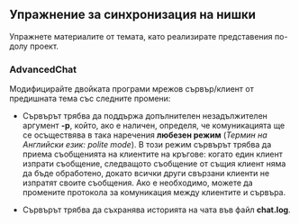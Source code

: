 ## Упражнение за синхронизация на нишки
Упражнете материалите от темата, като реализирате представения по-долу проект.

### AdvancedChat

Модифицирайте двойката програми мрежов сървър/клиент от предишната тема със следните промени:

- Сървърът трябва да поддържа допълнителен незадължителен аргумент **-p**, който, ако е наличен, определя, че комуникацията ще се осъществява в така наречения **любезен режим** (_Термин на Английски език: polite mode_). В този режим сървърът трябва да приема съобщенията на клиентите на кръгове: когато един клиент изпрати съобщение, следващото съобщение от същия клиент няма да бъде обработено, докато всички други свързани клиенти не изпратят своите съобщения. Ако е необходимо, можете да промените протокола за комуникация между клиентите и сървъра.

- Сървърът трябва да съхранява историята на чата във файл **chat.log**.